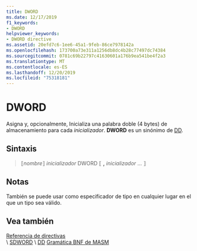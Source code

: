 ```yaml
---
title: DWORD
ms.date: 12/17/2019
f1_keywords:
- DWORD
helpviewer_keywords:
- DWORD directive
ms.assetid: 20efd7c6-1ee6-45a1-9feb-86ce7978142a
ms.openlocfilehash: 173700a73e311a1256db8dc4b28c77497dc74384
ms.sourcegitcommit: 0781c69b22797c41630601a176b9ea541be4f2a3
ms.translationtype: MT
ms.contentlocale: es-ES
ms.lasthandoff: 12/20/2019
ms.locfileid: "75318181"
---
```

# <a name="dword"></a>DWORD

Asigna y, opcionalmente, Inicializa una palabra doble (4 bytes) de almacenamiento para cada *inicializador*. **DWORD** es un sinónimo de [DD](dd.md).

## <a name="syntax"></a>Sintaxis

> ⟦*nombre*⟧ *inicializador* DWORD ⟦ __,__ *inicializador* ... ⟧

## <a name="remarks"></a>Notas

También se puede usar como especificador de tipo en cualquier lugar en el que un tipo sea válido.

## <a name="see-also"></a>Vea también

[Referencia de directivas](directives-reference.md)\
\ [SDWORD](sdword.md)
\ [DD](dd.md)
[Gramática BNF de MASM](masm-bnf-grammar.md)
